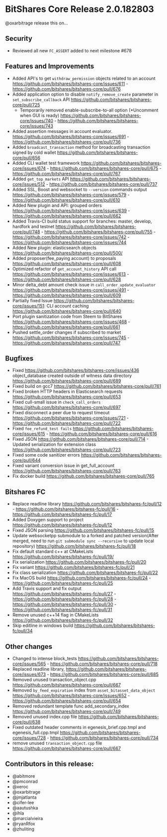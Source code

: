 # BitShares Core Release 2.0.182803

@oxarbitrage release this on...

## Security
* Reviewed all new `FC_ASSERT` added to next milestone #678

## Features and Improvements
* Added API's to get `withdraw_permission` objects related to an account https://github.com/bitshares/bitshares-core/issues/611 - https://github.com/bitshares/bitshares-core/pull/676
* Added application option to disable `notify_remove_create` parameter in `set_subscribe_callback` API https://github.com/bitshares/bitshares-core/pull/725
  - Temporarily removed enable-subscribe-to-all option (*Uncomment when GUI is ready) https://github.com/bitshares/bitshares-core/issues/740 - https://github.com/bitshares/bitshares-core/issues/743
* Added assertion messages in account evaluator. https://github.com/bitshares/bitshares-core/issues/691 - https://github.com/bitshares/bitshares-core/pull/736
* Added `broadcast_transaction` method for broadcasting transaction signed by cold wallet https://github.com/bitshares/bitshares-core/pull/656
* Added CLI wallet test framework https://github.com/bitshares/bitshares-core/issues/674 - https://github.com/bitshares/bitshares-core/pull/675 - https://github.com/bitshares/bitshares-core/pull/767
* Added `get_top_markets` API https://github.com/bitshares/bitshares-core/issues/512 - https://github.com/bitshares/bitshares-core/pull/737
* Added SSL, Boost and websocket to `--version` commands output https://github.com/bitshares/bitshares-core/issues/579 - https://github.com/bitshares/bitshares-core/pull/610
* Added New plugin and API: grouped orders https://github.com/bitshares/bitshares-core/issues/639 - https://github.com/bitshares/bitshares-core/pull/662
* Added Travis-CI build status support for branches: master, develop, hardfork and testnet https://github.com/bitshares/bitshares-core/pull/748 - https://github.com/bitshares/bitshares-core/pull/755 - https://github.com/bitshares/bitshares-core/issues/742 - https://github.com/bitshares/bitshares-core/issues/744
* Added New plugin: elasticsearch objects https://github.com/bitshares/bitshares-core/pull/500/
* Added proposer(fee_paying account) to proposals https://github.com/bitshares/bitshares-core/pull/608
* Optimized refactor of `get_account_history` API call https://github.com/bitshares/bitshares-core/issues/613 - https://github.com/bitshares/bitshares-core/pull/628
* Minor delta_debt amount check issue in `call_order_update_evaluator` https://github.com/bitshares/bitshares-core/issues/491 - https://github.com/bitshares/bitshares-core/pull/609
* Partially fixed Issue https://github.com/bitshares/bitshares-core/issues/151: CLI account caching https://github.com/bitshares/bitshares-core/pull/640
* Port plugin sanitization code from Steem to BitShares https://github.com/bitshares/bitshares-core/issues/468 - https://github.com/bitshares/bitshares-core/pull/661
* Pushed settle_order changes if subscribed to market https://github.com/bitshares/bitshares-core/issues/745 - https://github.com/bitshares/bitshares-core/pull/747

## Bugfixes
* Fixed https://github.com/bitshares/bitshares-core/issues/436 object_database created outside of witness data directory https://github.com/bitshares/bitshares-core/pull/689
* Fixed build on gcc7 https://github.com/bitshares/bitshares-core/pull/761
* Fixed broken HTTP headers in Elasticsearch requests https://github.com/bitshares/bitshares-core/pull/653
* Fixed cull-small issue in `check_call_orders` https://github.com/bitshares/bitshares-core/pull/697
* Fixed disconnect a peer due to request timeout https://github.com/bitshares/bitshares-core/issues/721 - https://github.com/bitshares/bitshares-core/pull/722
* Fixed `fee_refund_test fails` https://github.com/bitshares/bitshares-core/issues/615 - https://github.com/bitshares/bitshares-core/pull/616
* Fixed JSON https://github.com/bitshares/bitshares-core/pull/714 - Updated serialization for extension class https://github.com/bitshares/bitshares-core/pull/723
* Fixed some code sanitizer errors https://github.com/bitshares/bitshares-core/pull/644
* Fixed variant conversion issue in get_full_account https://github.com/bitshares/bitshares-core/pull/763
* Fix docker build https://github.com/bitshares/bitshares-core/pull/765

## Bitshares FC

* Replace readline library https://github.com/bitshares/bitshares-fc/pull/12 - https://github.com/bitshares/bitshares-fc/pull/16 - https://github.com/bitshares/bitshares-fc/pull/17
* Added Doxygen support to project https://github.com/bitshares/bitshares-fc/pull/12
* Fixed JSON parsing https://github.com/bitshares/bitshares-fc/pull/15
* Update websocketpp submodule to a forked and patched version(After merged, need to run `git submodule sync --recursive` to update local repository) https://github.com/bitshares/bitshares-fc/pull/18 
* Fix default standard c++ at CMakeLists https://github.com/bitshares/bitshares-fc/pull/19/ 
* Fix serialization https://github.com/bitshares/bitshares-fc/pull/20
* Fix variant https://github.com/bitshares/bitshares-fc/pull/21
* Fix class serialization https://github.com/bitshares/bitshares-fc/pull/22
* Fix MacOS build https://github.com/bitshares/bitshares-fc/pull/24 - https://github.com/bitshares/bitshares-fc/pull/25
* Add Travis support and fix output https://github.com/bitshares/bitshares-fc/pull/27 - https://github.com/bitshares/bitshares-fc/pull/28 - https://github.com/bitshares/bitshares-fc/pull/30 - https://github.com/bitshares/bitshares-fc/pull/31
* Remove unused c++14 flag in CMakeLists https://github.com/bitshares/bitshares-fc/pull/32
* Skip editline in windows build https://github.com/bitshares/bitshares-fc/pull/34


## Other changes
* Changed to intense block_tests https://github.com/bitshares/bitshares-core/issues/565 - https://github.com/bitshares/bitshares-core/pull/718
* Replaced readline library, https://github.com/bitshares/bitshares-core/issues/673 - https://github.com/bitshares/bitshares-core/pull/685
* Removed unused transaction_object.cpp https://github.com/bitshares/bitshares-core/pull/667
* Removed `by_feed_expiration` index from `asset_bitasset_data_object` https://github.com/bitshares/bitshares-core/issues/652 - https://github.com/bitshares/bitshares-core/pull/654
* Removed redundant template func add_secondary_index https://github.com/bitshares/bitshares-core/pull/749
* Removed unused index.cpp file https://github.com/bitshares/bitshares-core/pull/638
* Fixed outdated header comments in egenesis_brief.cpp.tmpl and egenesis_full.cpp.tmpl https://github.com/bitshares/bitshares-core/issues/728 - https://github.com/bitshares/bitshares-core/pull/734
* remove unused `transaction_object.cpp` file https://github.com/bitshares/bitshares-core/pull/667


## Contributors in this release:
* @abitmore
* @pmconrad
* @xeroc
* @oxarbitrage
* @jmjatlanta 
* @cifer-lee
* @aautushka 
* @ihla
* @marcialvieira
* @ryanRfox
* @zhuliting



